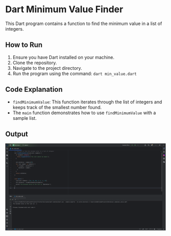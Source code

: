 # Dart Minimum Value Finder

This Dart program contains a function to find the minimum value in a list of integers.

## How to Run

1. Ensure you have Dart installed on your machine.
2. Clone the repository.
3. Navigate to the project directory.
4. Run the program using the command: `dart min_value.dart`

## Code Explanation

- `findMinimumValue`: This function iterates through the list of integers and keeps track of the smallest number found.
- The `main` function demonstrates how to use `findMinimumValue` with a sample list.

## Output
![Output Screenshot](screenshot.png)
